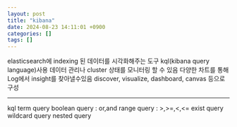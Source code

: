 ```yaml
---
layout: post
title: "kibana"
date: 2024-08-23 14:11:01 +0900
categories: []
tags: []
---
```


elasticsearch에 indexing 된 데이터를 시각화해주는 도구
kql(kibana query language)사용
데이터 관리나 cluster 상태를 모니터링 할 수 있음
다양한 차트를 통해 Log에서 insight를 찾아낼수있음
discover, visualize, dashboard, canvas 등으로 구성

---

kql
term query
boolean query : or,and
range query : >,>=,<,<=
exist query
wildcard query
nested query
